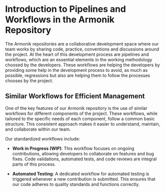 # Introduction to Pipelines and Workflows in the Armonik Repository

The Armonik repositories are a collaborative development space where our team works by sharing code, practice, conventions and discussions around the project. At the heart of this development process are pipelines and workflows, which are an essential elements in the working methodology choosed by the developers. 
These workflows are helping the developers by providing some help in the development process to avoid, as much as possible, regressions but also are helping them to follow the processes chooses by the project.

## Similar Workflows for Efficient Management

One of the key features of our Armonik repository is the use of similar workflows for different components of the project. These workflows, while tailored to the specific needs of each component, follow a common basic structure. This consistent approach makes it easier to understand, maintain, and collaborate within our team.

Our standardized workflows include:

- **Work in Progress (WIP)**: This workflow focuses on ongoing contributions, allowing developers to collaborate on features and bug fixes. Code validations, automated tests, and code reviews are integral parts of this process.

- **Automated Testing**: A dedicated workflow for automated testing is triggered whenever a new contribution is submitted. This ensures that our code adheres to quality standards and functions correctly.
